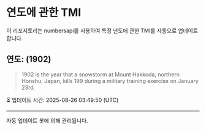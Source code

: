 
# 연도에 관한 TMI

이 리포지토리는 numbersapi를 사용하여 특정 년도에 관한 TMI를 자동으로 업데이트합니다.

## 연도: (1902)
> 1902 is the year that a snowstorm at Mount Hakkoda, northern Honshu, Japan, kills 199 during a military training exercise on January 23rd.

⏳ 업데이트 시간: 2025-08-26 03:49:50 (UTC)

---
자동 업데이트 봇에 의해 관리됩니다.
